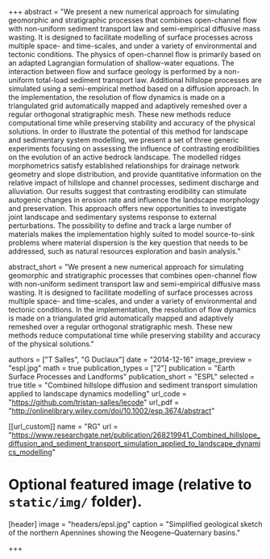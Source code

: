 +++
abstract = "We present a new numerical approach for simulating geomorphic and stratigraphic processes that combines open-channel flow with non-uniform sediment transport law and semi-empirical diffusive mass wasting. It is designed to facilitate modelling of surface processes across multiple space- and time-scales, and under a variety of environmental and tectonic conditions. The physics of open-channel flow is primarily based on an adapted Lagrangian formulation of shallow-water equations. The interaction between flow and surface geology is performed by a non-uniform total-load sediment transport law. Additional hillslope processes are simulated using a semi-empirical method based on a diffusion approach. In the implementation, the resolution of flow dynamics is made on a triangulated grid automatically mapped and adaptively remeshed over a regular orthogonal stratigraphic mesh. These new methods reduce computational time while preserving stability and accuracy of the physical solutions. In order to illustrate the potential of this method for landscape and sedimentary system modelling, we present a set of three generic experiments focusing on assessing the influence of contrasting erodibilities on the evolution of an active bedrock landscape. The modelled ridges morphometrics satisfy established relationships for drainage network geometry and slope distribution, and provide quantitative information on the relative impact of hillslope and channel processes, sediment discharge and alluviation. Our results suggest that contrasting erodibility can stimulate autogenic changes in erosion rate and influence the landscape morphology and preservation. This approach offers new opportunities to investigate joint landscape and sedimentary systems response to external perturbations. The possibility to define and track a large number of materials makes the implementation highly suited to model source-to-sink problems where material dispersion is the key question that needs to be addressed, such as natural resources exploration and basin analysis."

abstract_short = "We present a new numerical approach for simulating geomorphic and stratigraphic processes that combines open-channel flow with non-uniform sediment transport law and semi-empirical diffusive mass wasting. It is designed to facilitate modelling of surface processes across multiple space- and time-scales, and under a variety of environmental and tectonic conditions. In the implementation, the resolution of flow dynamics is made on a triangulated grid automatically mapped and adaptively remeshed over a regular orthogonal stratigraphic mesh. These new methods reduce computational time while preserving stability and accuracy of the physical solutions."

authors = ["T Salles", "G Duclaux"]
date = "2014-12-16"
image_preview = "espl.jpg"
math = true
publication_types = ["2"]
publication = "Earth Surface Processes and Landforms"
publication_short = "ESPL"
selected = true
title = "Combined hillslope diffusion and sediment transport simulation applied to landscape dynamics modelling"
url_code = "https://github.com/tristan-salles/lecode"
url_pdf = "http://onlinelibrary.wiley.com/doi/10.1002/esp.3674/abstract"

[[url_custom]]
name = "RG"
url = "https://www.researchgate.net/publication/268219941_Combined_hillslope_diffusion_and_sediment_transport_simulation_applied_to_landscape_dynamics_modelling"

# Optional featured image (relative to `static/img/` folder).
[header]
image = "headers/epsl.jpg"
caption = "Simplified geological sketch of the northern Apennines showing the Neogene–Quaternary basins."

+++
